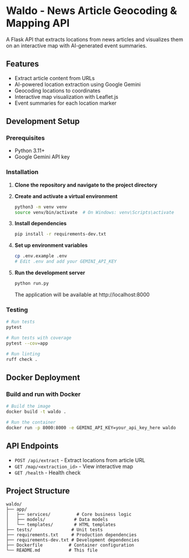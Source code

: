 # Waldo - News Article Geocoding & Mapping API

A Flask API that extracts locations from news articles and visualizes them on an interactive map with AI-generated event summaries.

## Features

- Extract article content from URLs
- AI-powered location extraction using Google Gemini
- Geocoding locations to coordinates
- Interactive map visualization with Leaflet.js
- Event summaries for each location marker

## Development Setup

### Prerequisites

- Python 3.11+
- Google Gemini API key

### Installation

1. **Clone the repository and navigate to the project directory**

2. **Create and activate a virtual environment**
   ```bash
   python3 -m venv venv
   source venv/bin/activate  # On Windows: venv\Scripts\activate
   ```

3. **Install dependencies**
   ```bash
   pip install -r requirements-dev.txt
   ```

4. **Set up environment variables**
   ```bash
   cp .env.example .env
   # Edit .env and add your GEMINI_API_KEY
   ```

5. **Run the development server**
   ```bash
   python run.py
   ```
   The application will be available at http://localhost:8000

### Testing

```bash
# Run tests
pytest

# Run tests with coverage
pytest --cov=app

# Run linting
ruff check .
```

## Docker Deployment

### Build and run with Docker

```bash
# Build the image
docker build -t waldo .

# Run the container
docker run -p 8000:8000 -e GEMINI_API_KEY=your_api_key_here waldo
```

## API Endpoints

- `POST /api/extract` - Extract locations from article URL
- `GET /map/<extraction_id>` - View interactive map
- `GET /health` - Health check

## Project Structure

```
waldo/
├── app/
│   ├── services/          # Core business logic
│   ├── models/           # Data models
│   └── templates/        # HTML templates
├── tests/               # Unit tests
├── requirements.txt     # Production dependencies
├── requirements-dev.txt # Development dependencies
├── Dockerfile          # Container configuration
└── README.md           # This file
```